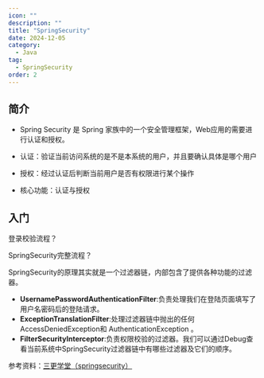 ```yaml
---
icon: ""
description: ""
title: "SpringSecurity"
date: 2024-12-05
category:
  - Java
tag:
  - SpringSecurity
order: 2
---
```


## 简介

- Spring Security 是 Spring 家族中的一个安全管理框架，Web应用的需要进行认证和授权。

- 认证：验证当前访问系统的是不是本系统的用户，并且要确认具体是哪个用户

- 授权：经过认证后判断当前用户是否有权限进行某个操作

- 核心功能：认证与授权

## 入门

登录校验流程？

SpringSecurity完整流程？

SpringSecurity的原理其实就是一个过滤器链，内部包含了提供各种功能的过滤器。

- **UsernamePasswordAuthenticationFilter**:负责处理我们在登陆页面填写了用户名密码后的登陆请求。
- **ExceptionTranslationFilter**:处理过滤器链中抛出的任何AccessDeniedException和
AuthenticationException 。
- **FilterSecurityInterceptor**:负责权限校验的过滤器。我们可以通过Debug查看当前系统中SpringSecurity过滤器链中有哪些过滤器及它们的顺序。





参考资料：[三更学堂（springsecurity）](https://www.bilibili.com/video/BV1mm4y1X7Hc/?spm_id_from=333.337.search-card.all.click&vd_source=834d9d69a86c55d6acbaf9e5dbe37bb2)